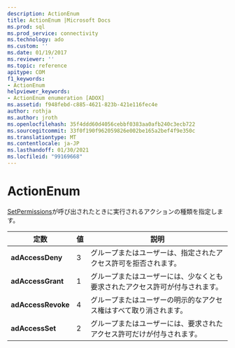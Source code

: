 ```yaml
---
description: ActionEnum
title: ActionEnum |Microsoft Docs
ms.prod: sql
ms.prod_service: connectivity
ms.technology: ado
ms.custom: ''
ms.date: 01/19/2017
ms.reviewer: ''
ms.topic: reference
apitype: COM
f1_keywords:
- ActionEnum
helpviewer_keywords:
- ActionEnum enumeration [ADOX]
ms.assetid: f948febd-c885-4621-823b-421e116fec4e
author: rothja
ms.author: jroth
ms.openlocfilehash: 35f4ddd60d4056cebbf0383aa0afb240c3ecb722
ms.sourcegitcommit: 33f0f190f962059826e002be165a2bef4f9e350c
ms.translationtype: MT
ms.contentlocale: ja-JP
ms.lasthandoff: 01/30/2021
ms.locfileid: "99169668"
---
```

# <a name="actionenum"></a>ActionEnum
[SetPermissions](./setpermissions-method-adox.md)が呼び出されたときに実行されるアクションの種類を指定します。  
  
|定数|値|説明|  
|--------------|-----------|-----------------|  
|**adAccessDeny**|3|グループまたはユーザーは、指定されたアクセス許可を拒否されます。|  
|**adAccessGrant**|1|グループまたはユーザーには、少なくとも要求されたアクセス許可が付与されます。|  
|**adAccessRevoke**|4|グループまたはユーザーの明示的なアクセス権はすべて取り消されます。|  
|**adAccessSet**|2|グループまたはユーザーには、要求されたアクセス許可だけが付与されます。|